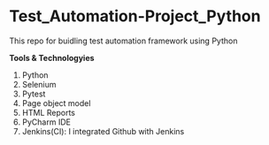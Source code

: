 # Test_Automation-Project_Python
This repo for  buidling test automation framework using Python

**Tools & Technologyies**
1. Python
2. Selenium
3. Pytest
4. Page object model
5. HTML Reports
6. PyCharm IDE
7. Jenkins(CI): I integrated Github with Jenkins
